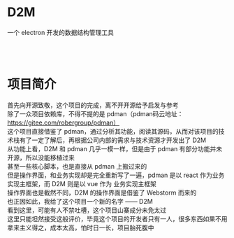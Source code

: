 # D2M
一个 electron 开发的数据结构管理工具

<br><br>

# 项目简介
首先向开源致敬，这个项目的完成，离不开开源给予启发与参考<br>
除了一众项目依赖库，不得不提的是 pdman（pdman码云地址：https://gitee.com/robergroup/pdman）<br>
这个项目直接借鉴了 pdman，通过分析其功能，阅读其源码，从而对该项目的技术栈有了一定了解后，再根据公司内部的需求与技术资源才开发出了 D2M<br>
从功能上看，D2M 和 pdman 几乎一模一样，但是由于 pdman 有部分功能并未开源，所以没能移植过来<br>
甚至一些核心脚本，也是直接从 pdman 上搬过来的<br>
但是操作界面，和业务实现却是完全重新写了一遍，pdman 是以 react 作为业务实现主框架，而 D2M 则是以 vue 作为 业务实现主框架<br>
操作界面也是截然不同，D2M 的操作界面是借鉴了 Webstorm 而来的<br>
也正因如此，我给了这个项目一个新的名字 —— D2M<br>
看到这里，可能有人不禁吐槽，这个项目山寨成分未免太过<br>
这里只能坦然接受这般评价，毕竟这个项目的开发者只有一人，很多东西如果不用拿来主义得之，成本太高，怕时日一长，项目胎死腹中<br>